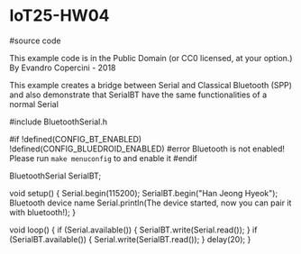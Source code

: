 # IoT25-HW04


#source code

This example code is in the Public Domain (or CC0 licensed, at your option.)
By Evandro Copercini - 2018

This example creates a bridge between Serial and Classical Bluetooth (SPP)
and also demonstrate that SerialBT have the same functionalities of a normal Serial

#include BluetoothSerial.h

#if !defined(CONFIG_BT_ENABLED)  !defined(CONFIG_BLUEDROID_ENABLED)
#error Bluetooth is not enabled! Please run `make menuconfig` to and enable it
#endif

BluetoothSerial SerialBT;

void setup() {
  Serial.begin(115200);
  SerialBT.begin("Han Jeong Hyeok"); Bluetooth device name
  Serial.println(The device started, now you can pair it with bluetooth!);
}

void loop() {
  if (Serial.available()) {
    SerialBT.write(Serial.read());
  }
  if (SerialBT.available()) {
    Serial.write(SerialBT.read());
  }
  delay(20);
}
